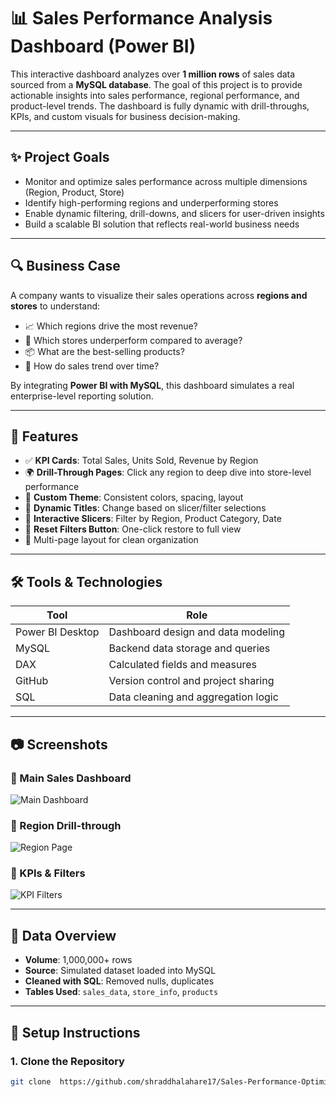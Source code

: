 # 📊 Sales Performance Analysis Dashboard (Power BI)

This interactive dashboard analyzes over **1 million rows** of sales data sourced from a **MySQL database**. The goal of this project is to provide actionable insights into sales performance, regional performance, and product-level trends. The dashboard is fully dynamic with drill-throughs, KPIs, and custom visuals for business decision-making.

---

## ✨ Project Goals

- Monitor and optimize sales performance across multiple dimensions (Region, Product, Store)
- Identify high-performing regions and underperforming stores
- Enable dynamic filtering, drill-downs, and slicers for user-driven insights
- Build a scalable BI solution that reflects real-world business needs

---

## 🔍 Business Case

A company wants to visualize their sales operations across **regions and stores** to understand:

- 📈 Which regions drive the most revenue?
- 🏬 Which stores underperform compared to average?
- 📦 What are the best-selling products?
- 📅 How do sales trend over time?

By integrating **Power BI with MySQL**, this dashboard simulates a real enterprise-level reporting solution.

---

## 📌 Features

- ✅ **KPI Cards**: Total Sales, Units Sold, Revenue by Region
- 🌍 **Drill-Through Pages**: Click any region to deep dive into store-level performance
- 🎨 **Custom Theme**: Consistent colors, spacing, layout
- 🧠 **Dynamic Titles**: Change based on slicer/filter selections
- 🎯 **Interactive Slicers**: Filter by Region, Product Category, Date
- 🔄 **Reset Filters Button**: One-click restore to full view
- 📁 Multi-page layout for clean organization

---

## 🛠️ Tools & Technologies

| Tool             | Role                                |
|------------------|--------------------------------------|
| Power BI Desktop | Dashboard design and data modeling   |
| MySQL            | Backend data storage and queries     |
| DAX              | Calculated fields and measures       |
| GitHub           | Version control and project sharing  |
| SQL              | Data cleaning and aggregation logic  |

---

## 📷 Screenshots

### 🔹 Main Sales Dashboard
![Main Dashboard](screenshots/main-page.png)

### 🔹 Region Drill-through
![Region Page](screenshots/region-detail.png)

### 🔹 KPIs & Filters
![KPI Filters](screenshots/kpi-section.png)

---

## 🧪 Data Overview

- **Volume**: 1,000,000+ rows
- **Source**: Simulated dataset loaded into MySQL
- **Cleaned with SQL**: Removed nulls, duplicates
- **Tables Used**: `sales_data`, `store_info`, `products`

---

## 🔧 Setup Instructions

### 1. Clone the Repository

```bash
git clone  https://github.com/shraddhalahare17/Sales-Performance-Optimization-Project
